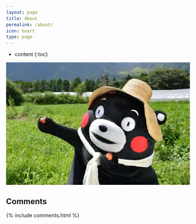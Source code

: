 ```yaml
---
layout: page
title: About
permalink: /about/
icon: heart
type: page
---
```


* content
{:toc}

<img src="/assets/images/about.jpg">

## Comments

{% include comments.html %}
